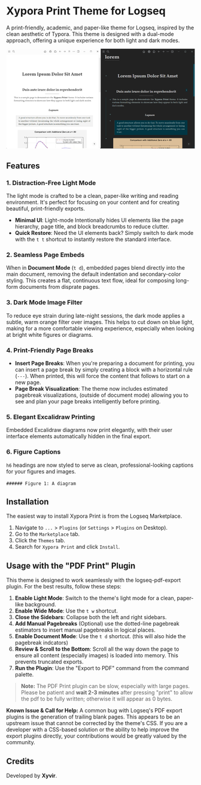 # Xypora Print Theme for Logseq

A print-friendly, academic, and paper-like theme for Logseq, inspired by the clean aesthetic of Typora. This theme is designed with a dual-mode approach, offering a unique experience for both light and dark modes.

![Xypora Print Theme Screenshot](./sample.png)

## Features

### 1. Distraction-Free Light Mode

The light mode is crafted to be a clean, paper-like writing and reading environment. It's perfect for focusing on your content and for creating beautiful, print-friendly exports.

* **Minimal UI**: Light-mode Intentionally hides UI elements like the page hierarchy, page title, and block breadcrumbs to reduce clutter.
* **Quick Restore**: Need the UI elements back? Simply switch to dark mode with the `t t` shortcut to instantly restore the standard interface.

### 2. Seamless Page Embeds

When in **Document Mode** (`t d`), embedded pages blend directly into the main document, removing the default indentation and secondary-color styling. This creates a flat, continuous text flow, ideal for composing long-form documents from disprate pages.

### 3. Dark Mode Image Filter

To reduce eye strain during late-night sessions, the dark mode applies a subtle, warm orange filter over images. This helps to cut down on blue light, making for a more comfortable viewing experience, especially when looking at bright white figures or diagrams.

### 4. Print-Friendly Page Breaks

* **Insert Page Breaks**: When you're preparing a document for printing, you can insert a page break by simply creating a block with a horizontal rule (`---`). When printed, this will force the content that follows to start on a new page.
* **Page Break Visualization**: The theme now includes estimated pagebreak visualizations, (outside of document mode) allowing you to see and plan your page breaks intelligently before printing.

### 5. Elegant Excalidraw Printing

Embedded Excalidraw diagrams now print elegantly, with their user interface elements automatically hidden in the final export.

### 6. Figure Captions

`h6` headings are now styled to serve as clean, professional-looking captions for your figures and images.

`###### Figure 1: A diagram`

## Installation

The easiest way to install Xypora Print is from the Logseq Marketplace.

1.  Navigate to `...` > `Plugins` (or `Settings` > `Plugins` on Desktop).
2.  Go to the `Marketplace` tab.
3.  Click the `Themes` tab.
4.  Search for `Xypora Print` and click `Install`.

## Usage with the "PDF Print" Plugin

This theme is designed to work seamlessly with the logseq-pdf-export plugin. For the best results, follow these steps:

1.  **Enable Light Mode**: Switch to the theme's light mode for a clean, paper-like background.
2.  **Enable Wide Mode**: Use the `t w` shortcut.
3.  **Close the Sidebars**: Collapse both the left and right sidebars.
4.  **Add Manual Pagebreaks** (Optional) use the dotted-line pagebreak estimators to insert manual pagebreaks in logical places.
5.  **Enable Document Mode**: Use the `t d` shortcut. (this will also hide the pagebreak indcators)
8.  **Review & Scroll to the Bottom**: Scroll all the way down the page to ensure all content (especially images) is loaded into memory. This prevents truncated exports.
9.  **Run the Plugin**: Use the "Export to PDF" command from the command palette.

> **Note:** The PDF Print plugin can be slow, especially with large pages. Please be patient and **wait 2-3 minutes** after pressing "print" to allow the pdf to be fully written; otherwise it will appear as 0 bytes.

**Known Issue & Call for Help:** A common bug with Logseq's PDF export plugins is the generation of trailing blank pages. This appears to be an upstream issue that cannot be corrected by the theme's CSS. If you are a developer with a CSS-based solution or the ability to help improve the export plugins directly, your contributions would be greatly valued by the community.

## Credits

Developed by **Xyvir**.




